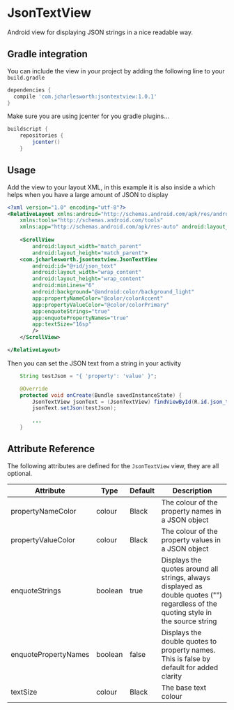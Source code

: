 # JsonTextView
Android view for displaying JSON strings in a nice readable way.


## Gradle integration

You can include the view in your project by adding the following line to your `build.gradle`

```gradle
dependencies {
  compile 'com.jcharlesworth:jsontextview:1.0.1'
}
```

Make sure you are using jcenter for you gradle plugins...


```gradle
buildscript {
    repositories {
        jcenter()
    }
```

## Usage

Add the view to your layout XML, in this example it is also inside a <ScrollView> which helps when you have a large amount of JSON to display


```xml
<?xml version="1.0" encoding="utf-8"?>
<RelativeLayout xmlns:android="http://schemas.android.com/apk/res/android"
    xmlns:tools="http://schemas.android.com/tools"
    xmlns:app="http://schemas.android.com/apk/res-auto" android:layout_width="match_parent">
    
    <ScrollView
        android:layout_width="match_parent"
        android:layout_height="match_parent">
    <com.jcharlesworth.jsontextview.JsonTextView
        android:id="@+id/json_text"
        android:layout_width="wrap_content"
        android:layout_height="wrap_content"
        android:minLines="6"
        android:background="@android:color/background_light"
        app:propertyNameColor="@color/colorAccent"
        app:propertyValueColor="@color/colorPrimary"
        app:enquoteStrings="true"
        app:enquotePropertyNames="true"
        app:textSize="16sp"
        />
    </ScrollView>

</RelativeLayout>
```

Then you can set the JSON text from a string in your activity

```java
	String testJson = "{ 'property': 'value' }";

    @Override
    protected void onCreate(Bundle savedInstanceState) {
		JsonTextView jsonText = (JsonTextView) findViewById(R.id.json_text);
		jsonText.setJson(testJson);

		...
	}
```

## Attribute Reference

The following attributes are defined for the `JsonTextView` view, they are all optional.

|   Attribute   |   Type   | Default | Description   |
|---------------|----------| --------|---------------|
| propertyNameColor	| colour	| Black | The colour of the property names in a JSON object |
| propertyValueColor	| colour	| Black | The colour of the property values in a JSON object |
| enquoteStrings	| boolean	| true | Displays the quotes around all strings, always displayed as double quotes ("") regardless of the quoting style in the source string |
| enquotePropertyNames	| boolean	| false | Displays the double quotes to property names.  This is false by default for added clarity |
| textSize	| colour	| Black | The base text colour |
